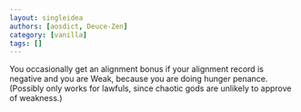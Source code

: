 ```yaml
---
layout: singleidea
authors: [aosdict, Deuce-Zen]
category: [vanilla]
tags: []
---
```

You occasionally get an alignment bonus if your alignment record is negative and you are Weak, because you are doing hunger penance. (Possibly only works for lawfuls, since chaotic gods are unlikely to approve of weakness.)
